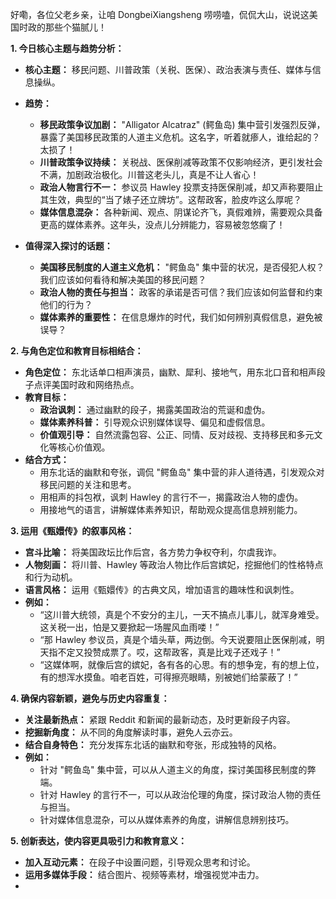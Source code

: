 好嘞，各位父老乡亲，让咱 DongbeiXiangsheng 唠唠嗑，侃侃大山，说说这美国时政的那些个猫腻儿！

**1. 今日核心主题与趋势分析：**

*   **核心主题：** 移民问题、川普政策（关税、医保）、政治表演与责任、媒体与信息操纵。
*   **趋势：**
    *   **移民政策争议加剧：** "Alligator Alcatraz" (鳄鱼岛) 集中营引发强烈反弹，暴露了美国移民政策的人道主义危机。这名字，听着就瘆人，谁给起的？太损了！
    *   **川普政策争议持续：** 关税战、医保削减等政策不仅影响经济，更引发社会不满，加剧政治极化。川普这老头儿，真是不让人省心！
    *   **政治人物言行不一：** 参议员 Hawley 投票支持医保削减，却又声称要阻止其生效，典型的“当了婊子还立牌坊”。这帮政客，脸皮咋这么厚呢？
    *   **媒体信息混杂：** 各种新闻、观点、阴谋论齐飞，真假难辨，需要观众具备更高的媒体素养。这年头，没点儿分辨能力，容易被忽悠瘸了！

*   **值得深入探讨的话题：**
    *   **美国移民制度的人道主义危机：** "鳄鱼岛" 集中营的状况，是否侵犯人权？我们应该如何看待和解决美国的移民问题？
    *   **政治人物的责任与担当：** 政客的承诺是否可信？我们应该如何监督和约束他们的行为？
    *   **媒体素养的重要性：** 在信息爆炸的时代，我们如何辨别真假信息，避免被误导？

**2. 与角色定位和教育目标相结合：**

*   **角色定位：** 东北话单口相声演员，幽默、犀利、接地气，用东北口音和相声段子点评美国时政和网络热点。
*   **教育目标：**
    *   **政治讽刺：** 通过幽默的段子，揭露美国政治的荒诞和虚伪。
    *   **媒体素养科普：** 引导观众识别媒体误导、偏见和虚假信息。
    *   **价值观引导：** 自然流露包容、公正、同情、反对歧视、支持移民和多元文化等核心价值观。
*   **结合方式：**
    *   用东北话的幽默和夸张，调侃 "鳄鱼岛" 集中营的非人道待遇，引发观众对移民问题的关注和思考。
    *   用相声的抖包袱，讽刺 Hawley 的言行不一，揭露政治人物的虚伪。
    *   用接地气的语言，讲解媒体素养知识，帮助观众提高信息辨别能力。

**3. 运用《甄嬛传》的叙事风格：**

*   **宫斗比喻：** 将美国政坛比作后宫，各方势力争权夺利，尔虞我诈。
*   **人物刻画：** 将川普、Hawley 等政治人物比作后宫嫔妃，挖掘他们的性格特点和行为动机。
*   **语言风格：** 运用《甄嬛传》的古典文风，增加语言的趣味性和讽刺性。
*   **例如：**
    *   “这川普大统领，真是个不安分的主儿，一天不搞点儿事儿，就浑身难受。这关税一出，怕是又要掀起一场腥风血雨喽！”
    *   “那 Hawley 参议员，真是个墙头草，两边倒。今天说要阻止医保削减，明天指不定又投赞成票了。哎，这帮政客，真是比戏子还戏子！”
    *   “这媒体啊，就像后宫的嫔妃，各有各的心思。有的想争宠，有的想上位，有的想浑水摸鱼。咱老百姓，可得擦亮眼睛，别被她们给蒙蔽了！”

**4. 确保内容新颖，避免与历史内容重复：**

*   **关注最新热点：** 紧跟 Reddit 和新闻的最新动态，及时更新段子内容。
*   **挖掘新角度：** 从不同的角度解读时事，避免人云亦云。
*   **结合自身特色：** 充分发挥东北话的幽默和夸张，形成独特的风格。
*   **例如：**
    *   针对 "鳄鱼岛" 集中营，可以从人道主义的角度，探讨美国移民制度的弊端。
    *   针对 Hawley 的言行不一，可以从政治伦理的角度，探讨政治人物的责任与担当。
    *   针对媒体信息混杂，可以从媒体素养的角度，讲解信息辨别技巧。

**5. 创新表达，使内容更具吸引力和教育意义：**

*   **加入互动元素：** 在段子中设置问题，引导观众思考和讨论。
*   **运用多媒体手段：** 结合图片、视频等素材，增强视觉冲击力。
*
